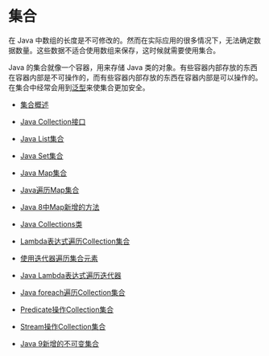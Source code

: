 # 集合

在 Java 中数组的长度是不可修改的。然而在实际应用的很多情况下，无法确定数据数量。这些数据不适合使用数组来保存，这时候就需要使用集合。

Java 的集合就像一个容器，用来存储 Java 类的对象。有些容器内部存放的东西在容器内部是不可操作的，而有些容器内部存放的东西在容器内部是可以操作的。在集合中经常会用到[泛型]()来使集合更加安全。

-  [集合概述](Assemble_concept.md)

- [Java Collection接口](http://c.biancheng.net/view/6782.html)
- [Java List集合](http://c.biancheng.net/view/6843.html)
- [Java Set集合](http://c.biancheng.net/view/6847.html)
- [Java Map集合](http://c.biancheng.net/view/6868.html)
- [Java遍历Map集合](http://c.biancheng.net/view/6872.html)
- [Java 8中Map新增的方法](http://c.biancheng.net/view/vip_7078.html)
- [Java Collections类](http://c.biancheng.net/view/6884.html)
- [Lambda表达式遍历Collection集合](http://c.biancheng.net/view/6793.html)
- [使用迭代器遍历集合元素](http://c.biancheng.net/view/6795.html)
- [Java Lambda表达式遍历迭代器](http://c.biancheng.net/view/6797.html)
- [Java foreach遍历Collection集合](http://c.biancheng.net/view/6798.html)
- [Predicate操作Collection集合](http://c.biancheng.net/view/6802.html)
- [Stream操作Collection集合](http://c.biancheng.net/view/6805.html)
- [Java 9新增的不可变集合](http://c.biancheng.net/view/6894.html)
